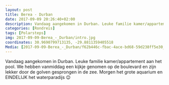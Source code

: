 ```yaml
---
layout: post
title: Berea - Durban 
date: 2017-09-09 20:26:40+02:00
description: Vandaag aangekomen in Durban. Leuke familie kamer/appartement aan het pool. We hebben vanmiddag een kijkje genomen op de boulevard en zijn lekker door de golven gesprongen in de zee.  Morgen het grote aquarium en EINDEL
categories: [Rondreis]
tags: [Polarsteps]
img: 2017-09-09-Berea_-_Durban/intro.jpg
coordinates: 30.9690799713135, -29.8811359405518
Media: [2017-09-09-Berea_-_Durban/f62b446c-fbac-4ace-bd68-59d238ff5e30_large_image.jpg, 2017-09-09-Berea_-_Durban/aa4fb56a-1b52-4c0b-b17d-9743e463f635_large_image.jpg, 2017-09-09-Berea_-_Durban/082b3109-d760-42ca-8d45-e1f147507223_large_image.jpg]
---
```

Vandaag aangekomen in Durban. Leuke familie kamer/appartement aan het pool. 
We hebben vanmiddag een kijkje genomen op de boulevard en zijn lekker door de golven gesprongen in de zee. 
Morgen het grote aquarium en EINDELIJK het waterparadijs 😉
